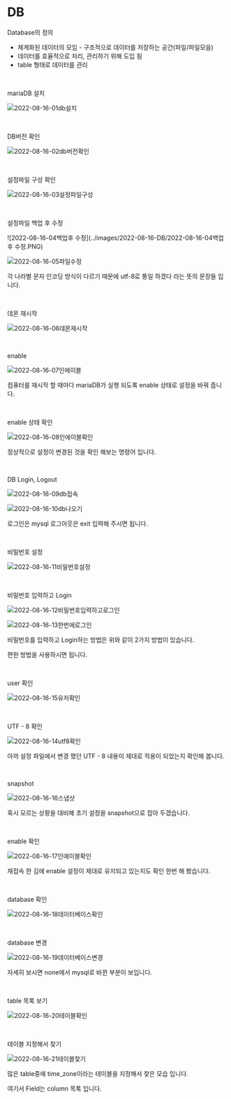 # DB

Database의 정의

- 체계화된 데이터의 모임 - 구조적으로 데이터를 저장하는 공간(파일/파일모음)
- 데이터를 효율적으로 처리, 관리하기 위해 도입 됨
- table 형태로 데이터를 관리

<br>

mariaDB 설치

![2022-08-16-01db설치](../images/2022-08-16-DB/2022-08-16-01db설치.PNG)

<br>

DB버전 확인

![2022-08-16-02db버전확인](../images/2022-08-16-DB/2022-08-16-02db버전확인.PNG)

<br>

설정파일 구성 확인

![2022-08-16-03설정파일구성](../images/2022-08-16-DB/2022-08-16-03설정파일구성.PNG)

<br>

설정파일 백업 후 수정

![2022-08-16-04백업후 수정](../images/2022-08-16-DB/2022-08-16-04백업후 수정.PNG)

![2022-08-16-05파일수정](../images/2022-08-16-DB/2022-08-16-05파일수정.PNG)

각 나라별 문자 인코딩 방식이 다르기 때문에 utf-8로 통일 하겠다 라는 뜻의 문장들 입니다.

<br>

데몬 재시작

![2022-08-16-06데몬재시작](../images/2022-08-16-DB/2022-08-16-06데몬재시작.PNG)

<br>

enable

![2022-08-16-07인에이블](../images/2022-08-16-DB/2022-08-16-07인에이블.PNG)

컴퓨터를 재시작 할 때마다 mariaDB가 실행 되도록 enable 상태로 설정을 바꿔 줍니다.

<br>

enable 상태 확인

![2022-08-16-08인에이블확인](../images/2022-08-16-DB/2022-08-16-08인에이블확인.PNG)

정상적으로 설정이 변경된 것을 확인 해보는 명령어 입니다.

<br>

DB Login, Logout

![2022-08-16-09db접속](../images/2022-08-16-DB/2022-08-16-09db접속.PNG)

![2022-08-16-10db나오기](../images/2022-08-16-DB/2022-08-16-10db나오기.PNG)

로그인은 mysql 로그아웃은 exit 입력해 주시면 됩니다.

<br>

비밀번호 설정

![2022-08-16-11비밀번호설정](../images/2022-08-16-DB/2022-08-16-11비밀번호설정.PNG)

<br>

비밀번호 입력하고 Login

![2022-08-16-12비밀번호입력하고로그인](../images/2022-08-16-DB/2022-08-16-12비밀번호입력하고로그인.PNG)

![2022-08-16-13한번에로그인](../images/2022-08-16-DB/2022-08-16-13한번에로그인.PNG)

비밀번호를 입력하고 Login하는 방법은 위와 같이 2가지 방법이 있습니다.

편한 방법을 사용하시면 됩니다.

<br>

user 확인

![2022-08-16-15유저확인](../images/2022-08-16-DB/2022-08-16-15유저확인.PNG)

<br>

UTF - 8 확인

![2022-08-16-14utf8확인](../images/2022-08-16-DB/2022-08-16-14utf8확인.PNG)

아까 설정 파일에서 변경 했던 UTF - 8 내용이 제대로 적용이 되었는지 확인해 봅니다.

<br>

snapshot

![2022-08-16-16스냅샷](../images/2022-08-16-DB/2022-08-16-16스냅샷.PNG)

혹시 모르는 상황을 대비해 초기 설정을 snapshot으로 잡아 두겠습니다.

<br>

enable 확인

![2022-08-16-17인에이블확인](../images/2022-08-16-DB/2022-08-16-17인에이블확인.PNG)

재접속 한 김에 enable 설정이 제대로 유지되고 있는지도 확인 한번 해 봤습니다.

<br>

database 확인

![2022-08-16-18데이터베이스확인](../images/2022-08-16-DB/2022-08-16-18데이터베이스확인.PNG)

<br>

database 변경

![2022-08-16-19데이터베이스변경](../images/2022-08-16-DB/2022-08-16-19데이터베이스변경.PNG)

자세히 보시면 none에서 mysql로 바뀐 부분이 보입니다.

<br>

table 목록 보기

![2022-08-16-20테이블확인](../images/2022-08-16-DB/2022-08-16-20테이블확인.PNG)

<br>

테이블 지정해서 찾기

![2022-08-16-21테이블찿기](../images/2022-08-16-DB/2022-08-16-21테이블찿기.PNG)

많은 table중에 time_zone이라는 테이블을 지정해서 찾은 모습 입니다.

여기서 Field는 column 목록 입니다.

<br>



